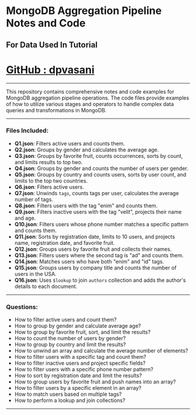 # MongoDB Aggregation Pipeline Notes and Code


## For Data Used In Tutorial

# [GitHub : dpvasani](https://gist.github.com/dpvasani/0da00b191014dbcee6b077cc9af54b3c)

---

This repository contains comprehensive notes and code examples for MongoDB aggregation pipeline operations. The code files provide examples of how to utilize various stages and operators to handle complex data queries and transformations in MongoDB.

---

### **Files Included:**
- **Q1.json**: Filters active users and counts them.
- **Q2.json**: Groups by gender and calculates the average age.
- **Q3.json**: Groups by favorite fruit, counts occurrences, sorts by count, and limits results to top two.
- **Q4.json**: Groups by gender and counts the number of users per gender.
- **Q5.json**: Groups by country and counts users, sorts by user count, and limits to the top two countries.
- **Q6.json**: Filters active users.
- **Q7.json**: Unwinds `tags`, counts tags per user, calculates the average number of tags.
- **Q8.json**: Filters users with the tag "enim" and counts them.
- **Q9.json**: Filters inactive users with the tag "velit", projects their name and age.
- **Q10.json**: Filters users whose phone number matches a specific pattern and counts them.
- **Q11.json**: Sorts by registration date, limits to 10 users, and projects name, registration date, and favorite fruit.
- **Q12.json**: Groups users by favorite fruit and collects their names.
- **Q13.json**: Filters users where the second tag is "ad" and counts them.
- **Q14.json**: Matches users who have both "enim" and "id" tags.
- **Q15.json**: Groups users by company title and counts the number of users in the USA.
- **Q16.json**: Uses `$lookup` to join `authors` collection and adds the author's details to each document.

---

### **Questions:**
- How to filter active users and count them?
- How to group by gender and calculate average age?
- How to group by favorite fruit, sort, and limit the results?
- How to count the number of users by gender?
- How to group by country and limit the results?
- How to unwind an array and calculate the average number of elements?
- How to filter users with a specific tag and count them?
- How to filter inactive users and project specific fields?
- How to filter users with a specific phone number pattern?
- How to sort by registration date and limit the results?
- How to group users by favorite fruit and push names into an array?
- How to filter users by a specific element in an array?
- How to match users based on multiple tags?
- How to perform a lookup and join collections?

---